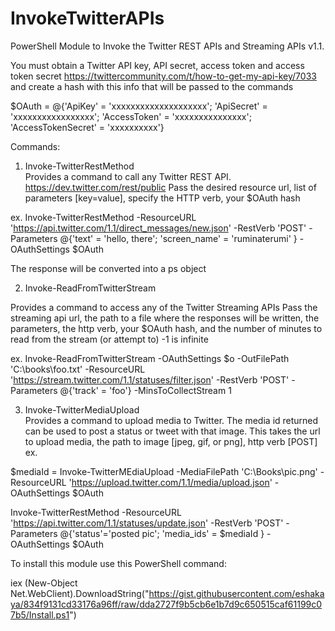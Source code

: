 # InvokeTwitterAPIs
PowerShell Module to Invoke the Twitter REST APIs and Streaming APIs v1.1. 

You must obtain a Twitter API key, API secret, access token and access token secret
https://twittercommunity.com/t/how-to-get-my-api-key/7033
and create a hash with this info that will be passed to the commands

 $OAuth = @{'ApiKey' = 'xxxxxxxxxxxxxxxxxxxx'; 
 'ApiSecret' = 'xxxxxxxxxxxxxxxxx';
 'AccessToken' = 'xxxxxxxxxxxxxxx';
 'AccessTokenSecret' = 'xxxxxxxxxx'} 

Commands:

1. Invoke-TwitterRestMethod                                          
Provides a command to call any Twitter REST API.  https://dev.twitter.com/rest/public
Pass the desired resource url, list of parameters [key=value], specify the HTTP verb, your $OAuth hash 


ex. 
Invoke-TwitterRestMethod -ResourceURL 'https://api.twitter.com/1.1/direct_messages/new.json' -RestVerb 'POST' 
-Parameters @{'text' = 'hello, there'; 'screen_name' = 'ruminaterumi' } -OAuthSettings $OAuth 

The response will be converted into a ps object


2. Invoke-ReadFromTwitterStream                                                               

Provides a command to access any of the Twitter Streaming APIs
Pass the streaming api url, the path to a file where the responses will be written, the parameters, the http verb, your $OAuth hash, and the number of minutes to read from the stream (or attempt to) -1 is infinite

ex.
Invoke-ReadFromTwitterStream -OAuthSettings $o -OutFilePath 'C:\books\foo.txt' -ResourceURL 'https://stream.twitter.com/1.1/statuses/filter.json' -RestVerb 'POST' -Parameters @{'track' = 'foo'} -MinsToCollectStream 1

3.  Invoke-TwitterMediaUpload  
Provides a command to upload media to Twitter. The media id returned can be used to post a status or tweet with that image.
This takes the url to upload media, the path to image [jpeg, gif, or png], http verb [POST]
ex.

$mediaId = Invoke-TwitterMEdiaUpload -MediaFilePath 'C:\Books\pic.png' -ResourceURL 'https://upload.twitter.com/1.1/media/upload.json' -OAuthSettings $OAuth 

Invoke-TwitterRestMethod -ResourceURL 'https://api.twitter.com/1.1/statuses/update.json' -RestVerb 'POST' -Parameters @{'status'='posted pic'; 'media_ids' = $mediaId } -OAuthSettings $OAuth 

To install this module use this PowerShell command:

iex (New-Object Net.WebClient).DownloadString("https://gist.githubusercontent.com/eshakaya/834f9131cd33176a96ff/raw/dda2727f9b5cb6e1b7d9c650515caf61199c07b5/Install.ps1")
